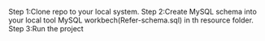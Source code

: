 Step 1:Clone repo to your local system.
Step 2:Create MySQL schema into your local tool MySQL workbech(Refer-schema.sql) in th resource folder.
Step 3:Run the project
